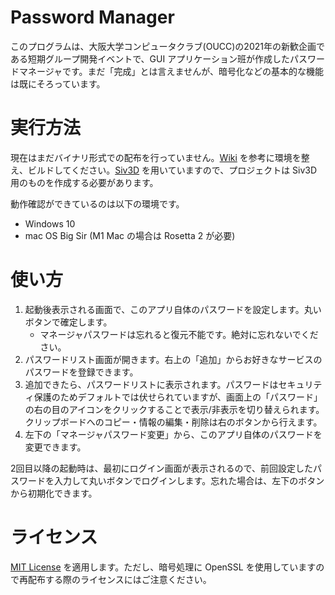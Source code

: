 # Password Manager
このプログラムは、大阪大学コンピュータクラブ(OUCC)の2021年の新歓企画である短期グループ開発イベントで、GUI アプリケーション班が作成したパスワードマネージャです。まだ「完成」とは言えませんが、暗号化などの基本的な機能は既にそろっています。

# 実行方法
現在はまだバイナリ形式での配布を行っていません。[Wiki](https://github.com/OUCC/GUIApp_TeamDev2021/wiki) を参考に環境を整え、ビルドしてください。[Siv3D](https://siv3d.github.io/ja-jp/) を用いていますので、プロジェクトは Siv3D 用のものを作成する必要があります。

動作確認ができているのは以下の環境です。
- Windows 10
- mac OS Big Sir (M1 Mac の場合は Rosetta 2 が必要)

# 使い方
1. 起動後表示される画面で、このアプリ自体のパスワードを設定します。丸いボタンで確定します。
   - マネージャパスワードは忘れると復元不能です。絶対に忘れないでください。
1. パスワードリスト画面が開きます。右上の「追加」からお好きなサービスのパスワードを登録できます。
1. 追加できたら、パスワードリストに表示されます。パスワードはセキュリティ保護のためデフォルトでは伏せられていますが、画面上の「パスワード」の右の目のアイコンをクリックすることで表示/非表示を切り替えられます。クリップボードへのコピー・情報の編集・削除は右のボタンから行えます。
1. 左下の「マネージャパスワード変更」から、このアプリ自体のパスワードを変更できます。

2回目以降の起動時は、最初にログイン画面が表示されるので、前回設定したパスワードを入力して丸いボタンでログインします。忘れた場合は、左下のボタンから初期化できます。

# ライセンス
[MIT License](LICENSE) を適用します。ただし、暗号処理に OpenSSL を使用していますので再配布する際のライセンスにはご注意ください。